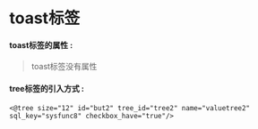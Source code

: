 # toast**标签**

#### toast**标签的属性 :**

> toast标签没有属性

#### tree标签的引入方式 :

```
<@tree size="12" id="but2" tree_id="tree2" name="valuetree2" sql_key="sysfunc8" checkbox_have="true"/>
```



